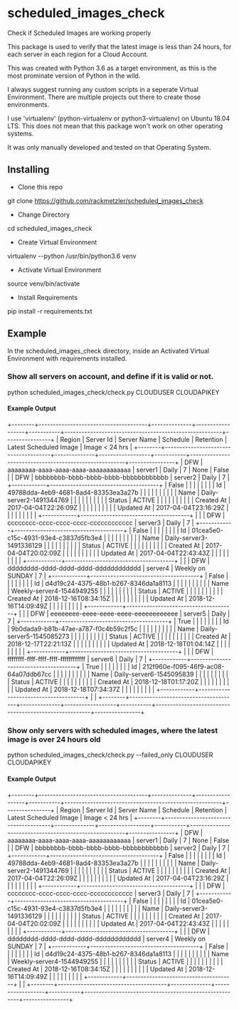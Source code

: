 # scheduled_images_check
Check if Scheduled Images are working properly

This package is used to verify that the latest image is less than 24 hours, for each server in each region for a Cloud Account.

This was created with Python 3.6 as a target environment, as this is the most prominate version of Python in the wild.

I always suggest running any custom scripts in a seperate Virtual Environment.  There are multiple projects out there to create those environments.

I use 'virtualenv' (python-virtualenv or python3-virtualenv) on Ubuntu 18.04 LTS.  This does not mean that this package won't work on other operating systems.

It was only manually developed and tested on that Operating System.


## Installing

* Clone this repo

git clone https://github.com/rackmetzler/scheduled_images_check

* Change Directory

cd scheduled_images_check

* Create Virtual Environment

virtualenv --python /usr/bin/python3.6 venv

* Activate Virtual Environment

source venv/bin/activate

* Install Requirements

pip install -r requirements.txt


## Example

In the scheduled_images_check directory, inside an Activated Virtual Environment with requirements installed.

### Show all servers on account, and define if it is valid or not.

python scheduled_images_check/check.py CLOUDUSER CLOUDAPIKEY

#### Example Output

+--------+--------------------------------------+--------------+------------------+-----------+-------------------------------------------------------+----------------+
| Region |              Server Id               | Server Name  |     Schedule     | Retention |                 Latest Scheduled Image                | Image < 24 hrs |
+--------+--------------------------------------+--------------+------------------+-----------+-------------------------------------------------------+----------------+
|  DFW   | aaaaaaaa-aaaa-aaaa-aaaa-aaaaaaaaaaaa |  server1     |      Daily       |     7     |                          None                         |     False      |
|  DFW   | bbbbbbbb-bbbb-bbbb-bbbb-bbbbbbbbbbbb |  server2     |      Daily       |     7     | +------------+--------------------------------------+ |     False      |
|        |                                      |              |                  |           | |     Id     | 49788dda-4eb9-4681-8ad4-83353ea3a27b | |                |
|        |                                      |              |                  |           | |    Name    |     Daily-server2-1491344769         | |                |
|        |                                      |              |                  |           | |   Status   |                ACTIVE                | |                |
|        |                                      |              |                  |           | | Created At |         2017-04-04T22:26:09Z         | |                |
|        |                                      |              |                  |           | | Updated At |         2017-04-04T23:16:29Z         | |                |
|        |                                      |              |                  |           | +------------+--------------------------------------+ |                |
|  DFW   | cccccccc-cccc-cccc-cccc-cccccccccccc |  server3     |      Daily       |     7     | +------------+--------------------------------------+ |     False      |
|        |                                      |              |                  |           | |     Id     | 01cea5e0-c15c-4931-93e4-c3837d5fb3e4 | |                |
|        |                                      |              |                  |           | |    Name    |    Daily-server3-1491336129          | |                |
|        |                                      |              |                  |           | |   Status   |                ACTIVE                | |                |
|        |                                      |              |                  |           | | Created At |         2017-04-04T20:02:09Z         | |                |
|        |                                      |              |                  |           | | Updated At |         2017-04-04T22:43:43Z         | |                |
|        |                                      |              |                  |           | +------------+--------------------------------------+ |                |
|  DFW   | dddddddd-dddd-dddd-dddd-dddddddddddd |  server4     | Weekly on SUNDAY |     7     | +------------+--------------------------------------+ |     False      |
|        |                                      |              |                  |           | |     Id     | d4d19c24-4375-48b1-b267-8346da1a8113 | |                |
|        |                                      |              |                  |           | |    Name    |       Weekly-server4-1544949255      | |                |
|        |                                      |              |                  |           | |   Status   |                ACTIVE                | |                |
|        |                                      |              |                  |           | | Created At |         2018-12-16T08:34:15Z         | |                |
|        |                                      |              |                  |           | | Updated At |         2018-12-16T14:09:49Z         | |                |
|        |                                      |              |                  |           | +------------+--------------------------------------+ |                |
|  DFW   | eeeeeeee-eeee-eeee-eeee-eeeeeeeeeeee |  server5     |      Daily       |     7     | +------------+--------------------------------------+ |      True      |
|        |                                      |              |                  |           | |     Id     | 9b0dada9-b81b-47ae-a787-f0c4b59c2f5c | |                |
|        |                                      |              |                  |           | |    Name    |     Daily-server5-1545085273         | |                |
|        |                                      |              |                  |           | |   Status   |                ACTIVE                | |                |
|        |                                      |              |                  |           | | Created At |         2018-12-17T22:21:13Z         | |                |
|        |                                      |              |                  |           | | Updated At |         2018-12-18T01:04:14Z         | |                |
|        |                                      |              |                  |           | +------------+--------------------------------------+ |                |
|  DFW   | ffffffff-ffff-ffff-ffff-ffffffffffff |  server6     |      Daily       |     7     | +------------+--------------------------------------+ |      True      |
|        |                                      |              |                  |           | |     Id     | 212f960e-f095-46f9-ac08-64a07ddb67cc | |                |
|        |                                      |              |                  |           | |    Name    |     Daily-server6-1545095839         | |                |
|        |                                      |              |                  |           | |   Status   |                ACTIVE                | |                |
|        |                                      |              |                  |           | | Created At |         2018-12-18T01:17:20Z         | |                |
|        |                                      |              |                  |           | | Updated At |         2018-12-18T07:34:37Z         | |                |
|        |                                      |              |                  |           | +------------+--------------------------------------+ |                |
+--------+--------------------------------------+--------------+------------------+-----------+-------------------------------------------------------+----------------+


### Show only servers with scheduled images, where the latest image is over 24 hours old

python scheduled_images_check/check.py --failed_only CLOUDUSER CLOUDAPIKEY

#### Example Output

+--------+--------------------------------------+--------------+------------------+-----------+-------------------------------------------------------+----------------+
| Region |              Server Id               | Server Name  |     Schedule     | Retention |                 Latest Scheduled Image                | Image < 24 hrs |
+--------+--------------------------------------+--------------+------------------+-----------+-------------------------------------------------------+----------------+
|  DFW   | aaaaaaaa-aaaa-aaaa-aaaa-aaaaaaaaaaaa |  server1     |      Daily       |     7     |                          None                         |     False      |
|  DFW   | bbbbbbbb-bbbb-bbbb-bbbb-bbbbbbbbbbbb |  server2     |      Daily       |     7     | +------------+--------------------------------------+ |     False      |
|        |                                      |              |                  |           | |     Id     | 49788dda-4eb9-4681-8ad4-83353ea3a27b | |                |
|        |                                      |              |                  |           | |    Name    |     Daily-server2-1491344769         | |                |
|        |                                      |              |                  |           | |   Status   |                ACTIVE                | |                |
|        |                                      |              |                  |           | | Created At |         2017-04-04T22:26:09Z         | |                |
|        |                                      |              |                  |           | | Updated At |         2017-04-04T23:16:29Z         | |                |
|        |                                      |              |                  |           | +------------+--------------------------------------+ |                |
|  DFW   | cccccccc-cccc-cccc-cccc-cccccccccccc |  server3     |      Daily       |     7     | +------------+--------------------------------------+ |     False      |
|        |                                      |              |                  |           | |     Id     | 01cea5e0-c15c-4931-93e4-c3837d5fb3e4 | |                |
|        |                                      |              |                  |           | |    Name    |    Daily-server3-1491336129          | |                |
|        |                                      |              |                  |           | |   Status   |                ACTIVE                | |                |
|        |                                      |              |                  |           | | Created At |         2017-04-04T20:02:09Z         | |                |
|        |                                      |              |                  |           | | Updated At |         2017-04-04T22:43:43Z         | |                |
|        |                                      |              |                  |           | +------------+--------------------------------------+ |                |
|  DFW   | dddddddd-dddd-dddd-dddd-dddddddddddd |  server4     | Weekly on SUNDAY |     7     | +------------+--------------------------------------+ |     False      |
|        |                                      |              |                  |           | |     Id     | d4d19c24-4375-48b1-b267-8346da1a8113 | |                |
|        |                                      |              |                  |           | |    Name    |       Weekly-server4-1544949255      | |                |
|        |                                      |              |                  |           | |   Status   |                ACTIVE                | |                |
|        |                                      |              |                  |           | | Created At |         2018-12-16T08:34:15Z         | |                |
|        |                                      |              |                  |           | | Updated At |         2018-12-16T14:09:49Z         | |                |
|        |                                      |              |                  |           | +------------+--------------------------------------+ |                |
+--------+--------------------------------------+--------------+------------------+-----------+-------------------------------------------------------+----------------+

